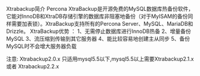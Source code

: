 Xtrabackup简介
Percona XtraBackup是开源免费的MySQL数据库热备份软件，它能对InnoDB和XtraDB存储引擎的数据库非阻塞地备份（对于MyISAM的备份同样需要加表锁）。XtraBackup支持所有的Percona Server、MySQL、MariaDB和Drizzle。
XtraBackup优势 ：
1、无需停止数据库进行InnoDB热备
2、增量备份MySQL
3、流压缩到传输到其它服务器
4、能比较容易地创建主从同步
5、备份MySQL时不会增大服务器负载

注意:
    Xtrabackup2.0.x  只适用mysql5.5以下,mysql5.5以上需要Xtrabackup2.1.x 或者 Xtrabackup2.2.x
	
